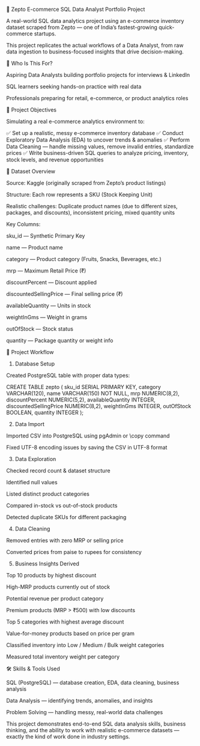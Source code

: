 🛒 Zepto E-commerce SQL Data Analyst Portfolio Project

A real-world SQL data analytics project using an e-commerce inventory dataset scraped from Zepto — one of India’s fastest-growing quick-commerce startups.

This project replicates the actual workflows of a Data Analyst, from raw data ingestion to business-focused insights that drive decision-making.

🎯 Who Is This For?

Aspiring Data Analysts building portfolio projects for interviews & LinkedIn

SQL learners seeking hands-on practice with real data

Professionals preparing for retail, e-commerce, or product analytics roles

📌 Project Objectives

Simulating a real e-commerce analytics environment to:

✅ Set up a realistic, messy e-commerce inventory database
✅ Conduct Exploratory Data Analysis (EDA) to uncover trends & anomalies
✅ Perform Data Cleaning — handle missing values, remove invalid entries, standardize prices
✅ Write business-driven SQL queries to analyze pricing, inventory, stock levels, and revenue opportunities

📂 Dataset Overview

Source: Kaggle (originally scraped from Zepto’s product listings)

Structure: Each row represents a SKU (Stock Keeping Unit)

Realistic challenges: Duplicate product names (due to different sizes, packages, and discounts), inconsistent pricing, mixed quantity units

Key Columns:

sku_id — Synthetic Primary Key

name — Product name

category — Product category (Fruits, Snacks, Beverages, etc.)

mrp — Maximum Retail Price (₹)

discountPercent — Discount applied

discountedSellingPrice — Final selling price (₹)

availableQuantity — Units in stock

weightInGms — Weight in grams

outOfStock — Stock status

quantity — Package quantity or weight info

🔧 Project Workflow
1. Database Setup

Created PostgreSQL table with proper data types:

CREATE TABLE zepto (
  sku_id SERIAL PRIMARY KEY,
  category VARCHAR(120),
  name VARCHAR(150) NOT NULL,
  mrp NUMERIC(8,2),
  discountPercent NUMERIC(5,2),
  availableQuantity INTEGER,
  discountedSellingPrice NUMERIC(8,2),
  weightInGms INTEGER,
  outOfStock BOOLEAN,
  quantity INTEGER
);

2. Data Import

Imported CSV into PostgreSQL using pgAdmin or \copy command

Fixed UTF-8 encoding issues by saving the CSV in UTF-8 format

3. Data Exploration

Checked record count & dataset structure

Identified null values

Listed distinct product categories

Compared in-stock vs out-of-stock products

Detected duplicate SKUs for different packaging

4. Data Cleaning

Removed entries with zero MRP or selling price

Converted prices from paise to rupees for consistency

5. Business Insights Derived

Top 10 products by highest discount

High-MRP products currently out of stock

Potential revenue per product category

Premium products (MRP > ₹500) with low discounts

Top 5 categories with highest average discount

Value-for-money products based on price per gram

Classified inventory into Low / Medium / Bulk weight categories

Measured total inventory weight per category

🛠 Skills & Tools Used

SQL (PostgreSQL) — database creation, EDA, data cleaning, business analysis

Data Analysis — identifying trends, anomalies, and insights

Problem Solving — handling messy, real-world data challenges

This project demonstrates end-to-end SQL data analysis skills, business thinking, and the ability to work with realistic e-commerce datasets — exactly the kind of work done in industry settings.
